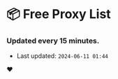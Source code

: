 # :package: Free Proxy List
### Updated every 15 minutes.

- Last updated: `2024-06-11 01:44`

:heart:
